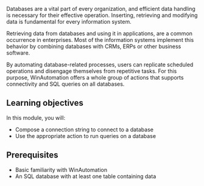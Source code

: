 Databases are a vital part of every organization, and efficient data handling is necessary for their effective operation. Inserting, retrieving and modifying data is fundamental for every information system.

Retrieving data from databases and using it in applications, are a common occurrence in enterprises. Most of the information systems implement this behavior by combining databases with CRMs, ERPs or other business software. 

By automating database-related processes, users can replicate scheduled operations and disengage themselves from repetitive tasks. For this purpose, WinAutomation offers a whole group of actions that supports connectivity and SQL queries on all databases.

## Learning objectives

In this module, you will: 

* Compose a connection string to connect to a database
* Use the appropriate action to run queries on a database

## Prerequisites

* Basic familiarity with WinAutomation
* An SQL database with at least one table containing data
